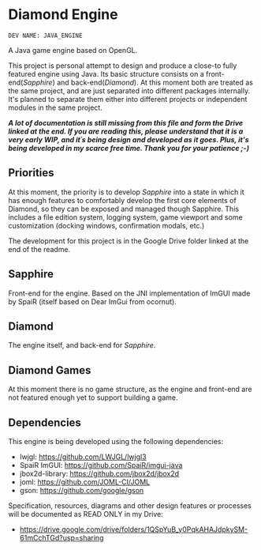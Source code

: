 # Diamond Engine

    DEV NAME: JAVA_ENGINE

A Java game engine based on OpenGL.

This project is personal attempt to design and produce a close-to fully featured engine using Java. Its basic structure
consists on a front-end(_Sapphire_) and back-end(_Diamond_). At this moment both are treated as the same project, and 
are just separated into different packages internally. It's planned to separate them either into different projects or 
independent modules in the same project.

**_A lot of documentation is still missing from this file and form the Drive linked at the end. If you are reading this, 
please understand that it is a very early WIP, and it´s being design and developed as it goes. Plus, it's being developed
in my scarce free time. Thank you for your patience ;-)_**

## Priorities

At this moment, the priority is to develop _Sapphire_ into a state in which it has enough features to comfortably develop
the first core elements of Diamond, so they can be exposed and managed though Sapphire. This includes a file edition system, 
logging system, game viewport and some customization (docking windows, confirmation modals, etc.)

The development for this project is in the Google Drive folder linked at the end of the readme.

## Sapphire

Front-end for the engine. Based on the JNI implementation of ImGUI made by SpaiR (itself based on Dear ImGui from ocornut).

## Diamond

The engine itself, and back-end for _Sapphire_.

## Diamond Games

At this moment there is no game structure, as the engine and front-end are not featured enough yet to support building
a game.

## Dependencies

This engine is being developed using the following dependencies:

* lwjgl: https://github.com/LWJGL/lwjgl3
* SpaiR ImGUI: https://github.com/SpaiR/imgui-java
* jbox2d-library: https://github.com/jbox2d/jbox2d
* joml: https://github.com/JOML-CI/JOML
* gson: https://github.com/google/gson

Specification, resources, diagrams and other design features or processes will be documented as READ ONLY in my Drive:
* https://drive.google.com/drive/folders/1QSpYuB_y0PqkAHAJdpkySM-61mCchTGd?usp=sharing